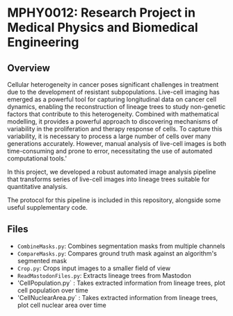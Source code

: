 # MPHY0012: Research Project in Medical Physics and Biomedical Engineering 

## Overview
Cellular heterogeneity in cancer poses significant challenges in treatment due to the development of resistant subpopulations. Live-cell imaging has emerged as a powerful tool for capturing longitudinal data on cancer cell dynamics, enabling the reconstruction of lineage trees to study non-genetic factors that contribute to this heterogeneity. Combined with mathematical modelling, it provides a powerful approach to discovering mechanisms of variability in the proliferation and therapy response of cells. To capture this variability, it is necessary to process a large number of cells over many generations accurately. However, manual analysis of live-cell images is both time-consuming and prone to error, necessitating the use of automated computational tools.'

In this project, we developed a robust automated image analysis pipeline that transforms series of live-cell images into lineage trees suitable for quantitative analysis.

The protocol for this pipeline is included in this repository, alongside some useful supplementary code.

## Files

- `CombineMasks.py`: Combines segmentation masks from multiple channels
- `CompareMasks.py`: Compares ground truth mask against an algorithm's segmented mask
- `Crop.py`: Crops input images to a smaller field of view
- `ReadMastodonFiles.py`: Extracts lineage trees from Mastodon
- 'CellPopulation.py` : Takes extracted information from lineage trees, plot cell population over time
- 'CellNuclearArea.py` : Takes extracted information from lineage trees, plot cell nuclear area over time


